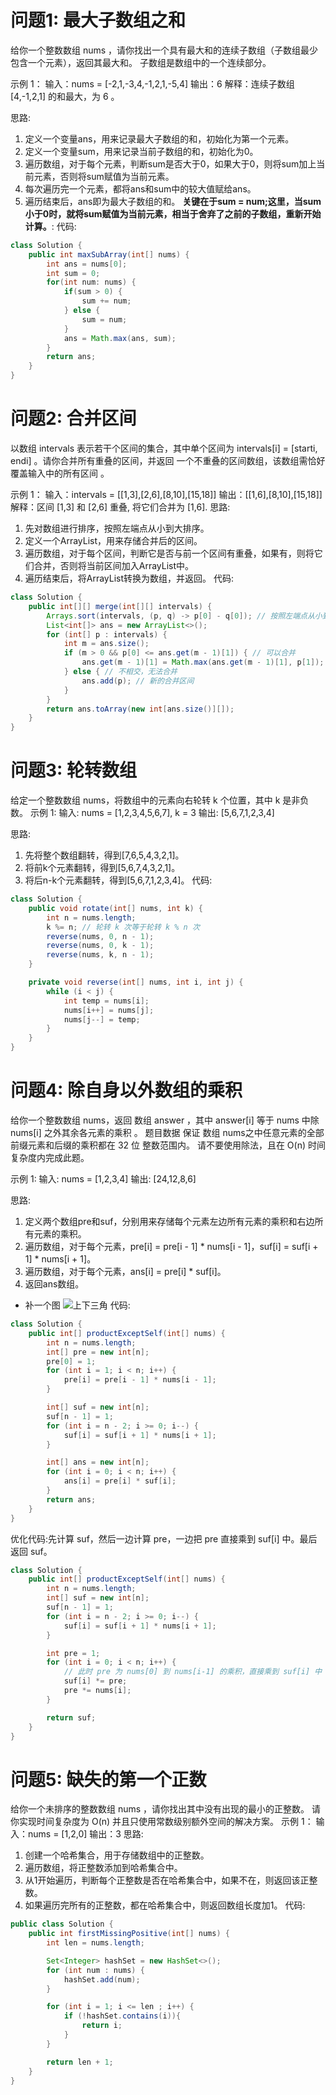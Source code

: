 # 问题1: 最大子数组之和
给你一个整数数组 nums ，请你找出一个具有最大和的连续子数组（子数组最少包含一个元素），返回其最大和。
子数组是数组中的一个连续部分。

示例 1：
输入：nums = [-2,1,-3,4,-1,2,1,-5,4]
输出：6
解释：连续子数组 [4,-1,2,1] 的和最大，为 6 。

思路:
1. 定义一个变量ans，用来记录最大子数组的和，初始化为第一个元素。
2. 定义一个变量sum，用来记录当前子数组的和，初始化为0。
3. 遍历数组，对于每个元素，判断sum是否大于0，如果大于0，则将sum加上当前元素，否则将sum赋值为当前元素。
4. 每次遍历完一个元素，都将ans和sum中的较大值赋给ans。
5. 遍历结束后，ans即为最大子数组的和。
**关键在于sum = num;这里，当sum小于0时，就将sum赋值为当前元素，相当于舍弃了之前的子数组，重新开始计算。**:
代码:
```java
class Solution {
    public int maxSubArray(int[] nums) {
        int ans = nums[0];
        int sum = 0;
        for(int num: nums) {
            if(sum > 0) {
                sum += num;
            } else {
                sum = num;
            }
            ans = Math.max(ans, sum);
        }
        return ans;
    }
}
```

# 问题2: 合并区间
以数组 intervals 表示若干个区间的集合，其中单个区间为 intervals[i] = [starti, endi] 。请你合并所有重叠的区间，并返回 一个不重叠的区间数组，该数组需恰好覆盖输入中的所有区间 。

示例 1：
输入：intervals = [[1,3],[2,6],[8,10],[15,18]]
输出：[[1,6],[8,10],[15,18]]
解释：区间 [1,3] 和 [2,6] 重叠, 将它们合并为 [1,6].
思路:
1. 先对数组进行排序，按照左端点从小到大排序。
2. 定义一个ArrayList，用来存储合并后的区间。
3. 遍历数组，对于每个区间，判断它是否与前一个区间有重叠，如果有，则将它们合并，否则将当前区间加入ArrayList中。
4. 遍历结束后，将ArrayList转换为数组，并返回。
代码:
```java
class Solution {
    public int[][] merge(int[][] intervals) {
        Arrays.sort(intervals, (p, q) -> p[0] - q[0]); // 按照左端点从小到大排序
        List<int[]> ans = new ArrayList<>();
        for (int[] p : intervals) {
            int m = ans.size();
            if (m > 0 && p[0] <= ans.get(m - 1)[1]) { // 可以合并
                ans.get(m - 1)[1] = Math.max(ans.get(m - 1)[1], p[1]); // 更新右端点最大值
            } else { // 不相交，无法合并
                ans.add(p); // 新的合并区间
            }
        }
        return ans.toArray(new int[ans.size()][]);
    }
}
```
# 问题3: 轮转数组
给定一个整数数组 nums，将数组中的元素向右轮转 k 个位置，其中 k 是非负数。
示例 1:
输入: nums = [1,2,3,4,5,6,7], k = 3
输出: [5,6,7,1,2,3,4]

思路:
1. 先将整个数组翻转，得到[7,6,5,4,3,2,1]。
2. 将前k个元素翻转，得到[5,6,7,4,3,2,1]。
3. 将后n-k个元素翻转，得到[5,6,7,1,2,3,4]。
代码:
```java
class Solution {
    public void rotate(int[] nums, int k) {
        int n = nums.length;
        k %= n; // 轮转 k 次等于轮转 k % n 次
        reverse(nums, 0, n - 1);
        reverse(nums, 0, k - 1);
        reverse(nums, k, n - 1);
    }

    private void reverse(int[] nums, int i, int j) {
        while (i < j) {
            int temp = nums[i];
            nums[i++] = nums[j];
            nums[j--] = temp;
        }
    }
}
```
# 问题4: 除自身以外数组的乘积
给你一个整数数组 nums，返回 数组 answer ，其中 answer[i] 等于 nums 中除 nums[i] 之外其余各元素的乘积 。
题目数据 保证 数组 nums之中任意元素的全部前缀元素和后缀的乘积都在  32 位 整数范围内。
请不要使用除法，且在 O(n) 时间复杂度内完成此题。

示例 1:
输入: nums = [1,2,3,4]
输出: [24,12,8,6]

思路:
1. 定义两个数组pre和suf，分别用来存储每个元素左边所有元素的乘积和右边所有元素的乘积。
2. 遍历数组，对于每个元素，pre[i] = pre[i - 1] * nums[i - 1]，suf[i] = suf[i + 1] * nums[i + 1]。
3. 遍历数组，对于每个元素，ans[i] = pre[i] * suf[i]。
4. 返回ans数组。
- 补一个图
![上下三角](https://raw.githubusercontent.com/cyprer/photo/main/obsidian/20250314003624286.png)
代码:
```java
class Solution {
    public int[] productExceptSelf(int[] nums) {
        int n = nums.length;
        int[] pre = new int[n];
        pre[0] = 1;
        for (int i = 1; i < n; i++) {
            pre[i] = pre[i - 1] * nums[i - 1];
        }

        int[] suf = new int[n];
        suf[n - 1] = 1;
        for (int i = n - 2; i >= 0; i--) {
            suf[i] = suf[i + 1] * nums[i + 1];
        }

        int[] ans = new int[n];
        for (int i = 0; i < n; i++) {
            ans[i] = pre[i] * suf[i];
        }
        return ans;
    }
}
```
优化代码:先计算 suf，然后一边计算 pre，一边把 pre 直接乘到 suf[i] 中。最后返回 suf。
```java
class Solution {
    public int[] productExceptSelf(int[] nums) {
        int n = nums.length;
        int[] suf = new int[n];
        suf[n - 1] = 1;
        for (int i = n - 2; i >= 0; i--) {
            suf[i] = suf[i + 1] * nums[i + 1];
        }

        int pre = 1;
        for (int i = 0; i < n; i++) {
            // 此时 pre 为 nums[0] 到 nums[i-1] 的乘积，直接乘到 suf[i] 中
            suf[i] *= pre;
            pre *= nums[i];
        }

        return suf;
    }
}
```
# 问题5: 缺失的第一个正数
给你一个未排序的整数数组 nums ，请你找出其中没有出现的最小的正整数。
请你实现时间复杂度为 O(n) 并且只使用常数级别额外空间的解决方案。
示例 1：
输入：nums = [1,2,0]
输出：3
思路:
1. 创建一个哈希集合，用于存储数组中的正整数。
2. 遍历数组，将正整数添加到哈希集合中。
3. 从1开始遍历，判断每个正整数是否在哈希集合中，如果不在，则返回该正整数。
4. 如果遍历完所有的正整数，都在哈希集合中，则返回数组长度加1。
代码:
```java
public class Solution {
    public int firstMissingPositive(int[] nums) {
        int len = nums.length;

        Set<Integer> hashSet = new HashSet<>();
        for (int num : nums) {
            hashSet.add(num);
        }

        for (int i = 1; i <= len ; i++) {
            if (!hashSet.contains(i)){
                return i;
            }
        }

        return len + 1;
    }
}

```
